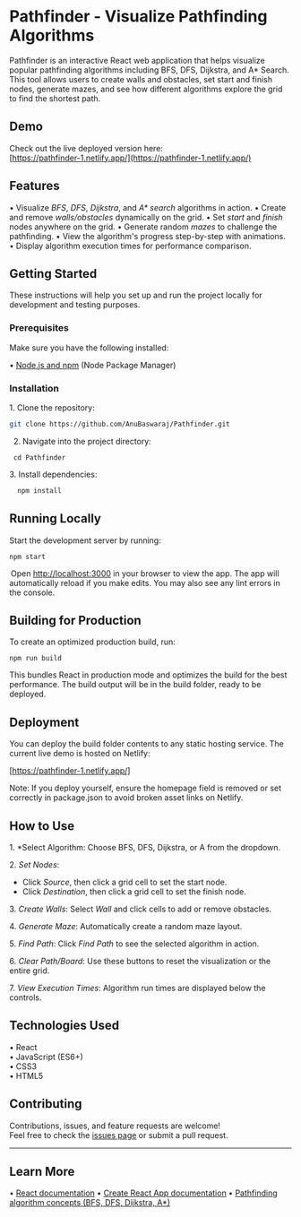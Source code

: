 # Pathfinder - Visualize Pathfinding Algorithms

Pathfinder is an interactive React web application that helps visualize popular pathfinding algorithms including BFS, DFS, Dijkstra, and A* Search. This tool allows users to create walls and obstacles, set start and finish nodes, generate mazes, and see how different algorithms explore the grid to find the shortest path.

## Demo

Check out the live deployed version here:  
[https://pathfinder-1.netlify.app/](https://pathfinder-1.netlify.app/)

## Features

•⁠  ⁠Visualize *BFS*, *DFS*, *Dijkstra*, and *A\* search* algorithms in action.
•⁠  ⁠Create and remove *walls/obstacles* dynamically on the grid.
•⁠  ⁠Set *start* and *finish* nodes anywhere on the grid.
•⁠  ⁠Generate random *mazes* to challenge the pathfinding.
•⁠  ⁠View the algorithm's progress step-by-step with animations.
•⁠  ⁠Display algorithm execution times for performance comparison.

## Getting Started

These instructions will help you set up and run the project locally for development and testing purposes.

### Prerequisites

Make sure you have the following installed:

•⁠  ⁠[Node.js and npm](https://nodejs.org/en/download/) (Node Package Manager)

### Installation

1.⁠ ⁠Clone the repository:
   ```bash
   git clone https://github.com/AnuBaswaraj/Pathfinder.git
   ```
2. Navigate into the project directory:
  ```⁠bash
   cd Pathfinder
```
3.⁠ ⁠Install dependencies:
```bash
  npm install
  ``` 
## Running Locally

Start the development server by running:
```⁠bash
npm start
```
⁠ Open [http://localhost:3000](http://localhost:3000) in your browser to view the app.
The app will automatically reload if you make edits. You may also see any lint errors in the console.

## Building for Production
To create an optimized production build, run:
```⁠bash
npm run build
```
This bundles React in production mode and optimizes the build for the best performance. The build output will be in the build folder, ready to be deployed.

## Deployment

You can deploy the build folder contents to any static hosting service. The current live demo is hosted on Netlify:

 [https://pathfinder-1.netlify.app/]
 
Note: If you deploy yourself, ensure the homepage field is removed or set correctly in package.json to avoid broken asset links on Netlify.

## How to Use

1.⁠ ⁠*Select Algorithm: Choose BFS, DFS, Dijkstra, or A from the dropdown.

2.⁠ ⁠*Set Nodes*:
   - Click *Source*, then click a grid cell to set the start node.
   - Click *Destination*, then click a grid cell to set the finish node.

3.⁠ ⁠*Create Walls*: Select *Wall* and click cells to add or remove obstacles.

4.⁠ ⁠*Generate Maze*: Automatically create a random maze layout.

5.⁠ ⁠*Find Path*: Click *Find Path* to see the selected algorithm in action.

6.⁠ ⁠*Clear Path/Board*: Use these buttons to reset the visualization or the entire grid.

7.⁠ ⁠*View Execution Times*: Algorithm run times are displayed below the controls.

## Technologies Used

•⁠  ⁠React  
•⁠  ⁠JavaScript (ES6+)  
•⁠  ⁠CSS3  
•⁠  ⁠HTML5
## Contributing

Contributions, issues, and feature requests are welcome!  
Feel free to check the [issues page](../../issues) or submit a pull request.

---
## Learn More

•⁠  ⁠[React documentation](https://reactjs.org/)
•⁠  ⁠[Create React App documentation](https://create-react-app.dev/)
•⁠  ⁠[Pathfinding algorithm concepts (BFS, DFS, Dijkstra, A*)](https://en.wikipedia.org/wiki/Pathfinding)

